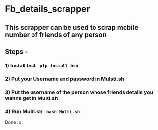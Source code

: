 # Fb_details_scrapper

## This scrapper can be used to scrap mobile number of friends of any person 

## Steps - 
### 1) Install bs4 ``` pip install bs4```
### 2) Put your Username and password in Mulsti.sh
### 3) Put the username of the person whose friends details you wanna get in Multi.sh
### 4) Run Multi.sh ``` bash Multi.sh```

Done :p
